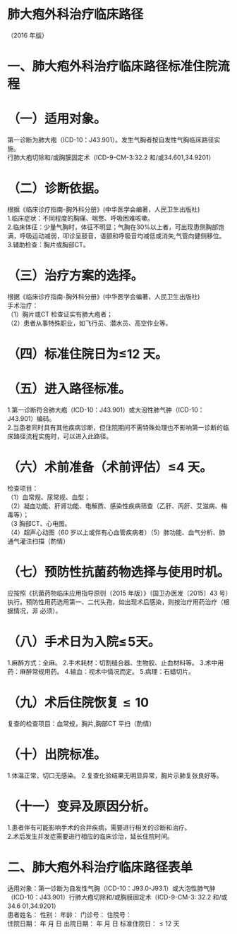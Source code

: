 # 肺大疱外科治疗临床路径  
（2016 年版）  
# 一、肺大疱外科治疗临床路径标准住院流程  
# （一）适用对象。  
第一诊断为肺大疱（ICD-10：J43.901）。发生气胸者按自发性气胸临床路径实施。  
行肺大疱切除和/或胸膜固定术（ICD-9-CM-3:32.2 和/或34.601,34.9201）  
# （二）诊断依据。  
根据《临床诊疗指南-胸外科分册》(中华医学会编著，人民卫生出版社)  
1.临床症状：不同程度的胸痛、喘憋、呼吸困难咳嗽。  
2.临床体征：少量气胸时，体征不明显；气胸在$30\%$以上者，可出现患侧胸部饱满，呼吸运动减弱，叩诊呈鼓音，语颤和呼吸音均减低或消失,气管向健侧移位。  
3.辅助检查：胸片或胸部CT。  
# （三）治疗方案的选择。  
根据《临床诊疗指南-胸外科分册》(中华医学会编著，人民卫生出版社)  
手术治疗：  
（1）胸片或CT 检查证实有肺大疱者；  
（2）患者从事特殊职业，如飞行员、潜水员、高空作业等。  
# （四）标准住院日为≤12 天。  
# （五）进入路径标准。  
1.第一诊断符合肺大疱（ICD-10：J43.901）或大泡性肺气肿（ICD-10：J43.901）编码。  
2.当患者同时具有其他疾病诊断，但住院期间不需特殊处理也不影响第一诊断的临床路径流程实施时，可以进入此路径。  
# （六）术前准备（术前评估）≤4 天。  
检查项目：  
（1）血常规、尿常规、血型；  
（2）凝血功能、肝肾功能、电解质、感染性疾病筛查（乙肝、丙肝、艾滋病、梅毒等）；  
（3 胸部CT、心电图。  
（4）超声心动图（60 岁以上或伴有心血管疾病者）（5）肺功能、血气分析、肺通气灌注扫描（酌情）  
# （七）预防性抗菌药物选择与使用时机。  
应按照《抗菌药物临床应用指导原则（2015 年版）》（国卫办医发〔2015〕43 号）执行。预防性用药选用第一、二代头孢，如出现术后感染，则按治疗用药治疗（根据情况，非 必须）。  
# （八）手术日为入院$\leqslant\!5$天。  
1.麻醉方式：全麻。 2.手术耗材：切割缝合器、生物胶、止血材料等。 3.术中用药：麻醉常规用药。 4.输血：视术中情况而定。 5.病理：石蜡切片。  
# （九）术后住院恢复${\leqslant}10$  
复查的检查项目：血常规，胸片,胸部CT 平扫（酌情）  
# （十）出院标准。  
1.体温正常，切口无感染。 2.复查化验结果无明显异常，胸片示肺复张良好等。  
# （十一）变异及原因分析。  
1.患者伴有可能影响手术的合并疾病，需要进行相关的诊断和治疗。  
2.术后发生并发症需要进行相应的临床诊治，延长住院时间。  
# 二、肺大疱外科治疗临床路径表单  
适用对象：第一诊断为自发性气胸（ICD-10：J93.0-J93.1）或大泡性肺气肿（ICD-10：J43.901）行肺大疱切除和/或胸膜固定术（ICD-9-CM-3: 32.2 和/或34.6 01,34.9201）  
患者姓名：           性别：    年龄：    门诊号：       住院号：  
住院日期：   年  月  日    出院日期：   年  月   日     标准住院日：${\leqslant}12$ 天  
